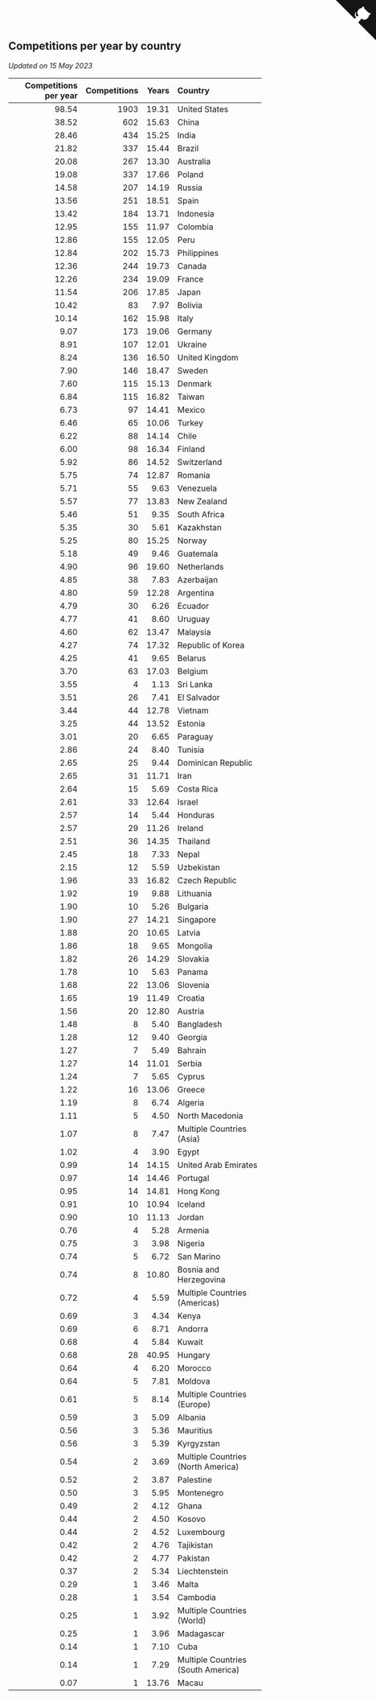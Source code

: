 ## Competitions per year by country

*Updated on 15 May 2023*

| Competitions per year | Competitions | Years | Country |
| ---: | ---: | ---: | :--- |
| 98.54 | 1903 | 19.31 | United States |
| 38.52 | 602 | 15.63 | China |
| 28.46 | 434 | 15.25 | India |
| 21.82 | 337 | 15.44 | Brazil |
| 20.08 | 267 | 13.30 | Australia |
| 19.08 | 337 | 17.66 | Poland |
| 14.58 | 207 | 14.19 | Russia |
| 13.56 | 251 | 18.51 | Spain |
| 13.42 | 184 | 13.71 | Indonesia |
| 12.95 | 155 | 11.97 | Colombia |
| 12.86 | 155 | 12.05 | Peru |
| 12.84 | 202 | 15.73 | Philippines |
| 12.36 | 244 | 19.73 | Canada |
| 12.26 | 234 | 19.09 | France |
| 11.54 | 206 | 17.85 | Japan |
| 10.42 | 83 | 7.97 | Bolivia |
| 10.14 | 162 | 15.98 | Italy |
| 9.07 | 173 | 19.06 | Germany |
| 8.91 | 107 | 12.01 | Ukraine |
| 8.24 | 136 | 16.50 | United Kingdom |
| 7.90 | 146 | 18.47 | Sweden |
| 7.60 | 115 | 15.13 | Denmark |
| 6.84 | 115 | 16.82 | Taiwan |
| 6.73 | 97 | 14.41 | Mexico |
| 6.46 | 65 | 10.06 | Turkey |
| 6.22 | 88 | 14.14 | Chile |
| 6.00 | 98 | 16.34 | Finland |
| 5.92 | 86 | 14.52 | Switzerland |
| 5.75 | 74 | 12.87 | Romania |
| 5.71 | 55 | 9.63 | Venezuela |
| 5.57 | 77 | 13.83 | New Zealand |
| 5.46 | 51 | 9.35 | South Africa |
| 5.35 | 30 | 5.61 | Kazakhstan |
| 5.25 | 80 | 15.25 | Norway |
| 5.18 | 49 | 9.46 | Guatemala |
| 4.90 | 96 | 19.60 | Netherlands |
| 4.85 | 38 | 7.83 | Azerbaijan |
| 4.80 | 59 | 12.28 | Argentina |
| 4.79 | 30 | 6.26 | Ecuador |
| 4.77 | 41 | 8.60 | Uruguay |
| 4.60 | 62 | 13.47 | Malaysia |
| 4.27 | 74 | 17.32 | Republic of Korea |
| 4.25 | 41 | 9.65 | Belarus |
| 3.70 | 63 | 17.03 | Belgium |
| 3.55 | 4 | 1.13 | Sri Lanka |
| 3.51 | 26 | 7.41 | El Salvador |
| 3.44 | 44 | 12.78 | Vietnam |
| 3.25 | 44 | 13.52 | Estonia |
| 3.01 | 20 | 6.65 | Paraguay |
| 2.86 | 24 | 8.40 | Tunisia |
| 2.65 | 25 | 9.44 | Dominican Republic |
| 2.65 | 31 | 11.71 | Iran |
| 2.64 | 15 | 5.69 | Costa Rica |
| 2.61 | 33 | 12.64 | Israel |
| 2.57 | 14 | 5.44 | Honduras |
| 2.57 | 29 | 11.26 | Ireland |
| 2.51 | 36 | 14.35 | Thailand |
| 2.45 | 18 | 7.33 | Nepal |
| 2.15 | 12 | 5.59 | Uzbekistan |
| 1.96 | 33 | 16.82 | Czech Republic |
| 1.92 | 19 | 9.88 | Lithuania |
| 1.90 | 10 | 5.26 | Bulgaria |
| 1.90 | 27 | 14.21 | Singapore |
| 1.88 | 20 | 10.65 | Latvia |
| 1.86 | 18 | 9.65 | Mongolia |
| 1.82 | 26 | 14.29 | Slovakia |
| 1.78 | 10 | 5.63 | Panama |
| 1.68 | 22 | 13.06 | Slovenia |
| 1.65 | 19 | 11.49 | Croatia |
| 1.56 | 20 | 12.80 | Austria |
| 1.48 | 8 | 5.40 | Bangladesh |
| 1.28 | 12 | 9.40 | Georgia |
| 1.27 | 7 | 5.49 | Bahrain |
| 1.27 | 14 | 11.01 | Serbia |
| 1.24 | 7 | 5.65 | Cyprus |
| 1.22 | 16 | 13.06 | Greece |
| 1.19 | 8 | 6.74 | Algeria |
| 1.11 | 5 | 4.50 | North Macedonia |
| 1.07 | 8 | 7.47 | Multiple Countries (Asia) |
| 1.02 | 4 | 3.90 | Egypt |
| 0.99 | 14 | 14.15 | United Arab Emirates |
| 0.97 | 14 | 14.46 | Portugal |
| 0.95 | 14 | 14.81 | Hong Kong |
| 0.91 | 10 | 10.94 | Iceland |
| 0.90 | 10 | 11.13 | Jordan |
| 0.76 | 4 | 5.28 | Armenia |
| 0.75 | 3 | 3.98 | Nigeria |
| 0.74 | 5 | 6.72 | San Marino |
| 0.74 | 8 | 10.80 | Bosnia and Herzegovina |
| 0.72 | 4 | 5.59 | Multiple Countries (Americas) |
| 0.69 | 3 | 4.34 | Kenya |
| 0.69 | 6 | 8.71 | Andorra |
| 0.68 | 4 | 5.84 | Kuwait |
| 0.68 | 28 | 40.95 | Hungary |
| 0.64 | 4 | 6.20 | Morocco |
| 0.64 | 5 | 7.81 | Moldova |
| 0.61 | 5 | 8.14 | Multiple Countries (Europe) |
| 0.59 | 3 | 5.09 | Albania |
| 0.56 | 3 | 5.36 | Mauritius |
| 0.56 | 3 | 5.39 | Kyrgyzstan |
| 0.54 | 2 | 3.69 | Multiple Countries (North America) |
| 0.52 | 2 | 3.87 | Palestine |
| 0.50 | 3 | 5.95 | Montenegro |
| 0.49 | 2 | 4.12 | Ghana |
| 0.44 | 2 | 4.50 | Kosovo |
| 0.44 | 2 | 4.52 | Luxembourg |
| 0.42 | 2 | 4.76 | Tajikistan |
| 0.42 | 2 | 4.77 | Pakistan |
| 0.37 | 2 | 5.34 | Liechtenstein |
| 0.29 | 1 | 3.46 | Malta |
| 0.28 | 1 | 3.54 | Cambodia |
| 0.25 | 1 | 3.92 | Multiple Countries (World) |
| 0.25 | 1 | 3.96 | Madagascar |
| 0.14 | 1 | 7.10 | Cuba |
| 0.14 | 1 | 7.29 | Multiple Countries (South America) |
| 0.07 | 1 | 13.76 | Macau |


<a href="https://github.com/jonatanklosko/wca_statistics" class="github-corner" aria-label="View source on Github"><svg width="80" height="80" viewBox="0 0 250 250" style="fill:#151513; color:#fff; position: absolute; top: 0; border: 0; right: 0;" aria-hidden="true"><path d="M0,0 L115,115 L130,115 L142,142 L250,250 L250,0 Z"></path><path d="M128.3,109.0 C113.8,99.7 119.0,89.6 119.0,89.6 C122.0,82.7 120.5,78.6 120.5,78.6 C119.2,72.0 123.4,76.3 123.4,76.3 C127.3,80.9 125.5,87.3 125.5,87.3 C122.9,97.6 130.6,101.9 134.4,103.2" fill="currentColor" style="transform-origin: 130px 106px;" class="octo-arm"></path><path d="M115.0,115.0 C114.9,115.1 118.7,116.5 119.8,115.4 L133.7,101.6 C136.9,99.2 139.9,98.4 142.2,98.6 C133.8,88.0 127.5,74.4 143.8,58.0 C148.5,53.4 154.0,51.2 159.7,51.0 C160.3,49.4 163.2,43.6 171.4,40.1 C171.4,40.1 176.1,42.5 178.8,56.2 C183.1,58.6 187.2,61.8 190.9,65.4 C194.5,69.0 197.7,73.2 200.1,77.6 C213.8,80.2 216.3,84.9 216.3,84.9 C212.7,93.1 206.9,96.0 205.4,96.6 C205.1,102.4 203.0,107.8 198.3,112.5 C181.9,128.9 168.3,122.5 157.7,114.1 C157.9,116.9 156.7,120.9 152.7,124.9 L141.0,136.5 C139.8,137.7 141.6,141.9 141.8,141.8 Z" fill="currentColor" class="octo-body"></path></svg></a><style>.github-corner:hover .octo-arm{animation:octocat-wave 560ms ease-in-out}@keyframes octocat-wave{0%,100%{transform:rotate(0)}20%,60%{transform:rotate(-25deg)}40%,80%{transform:rotate(10deg)}}@media (max-width:500px){.github-corner:hover .octo-arm{animation:none}.github-corner .octo-arm{animation:octocat-wave 560ms ease-in-out}}</style>

